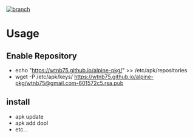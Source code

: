 [![branch](https://github.com/wtnb75/alpine-pkg/actions/workflows/branch.yml/badge.svg)](https://github.com/wtnb75/alpine-pkg/actions/workflows/branch.yml)

# Usage

## Enable Repository

- echo "https://wtnb75.github.io/alpine-pkg/" >> /etc/apk/repositories
- wget -P /etc/apk/keys/ https://wtnb75.github.io/alpine-pkg/wtnb75@gmail.com-601572c5.rsa.pub

## install

- apk update
- apk add dool
- etc...
